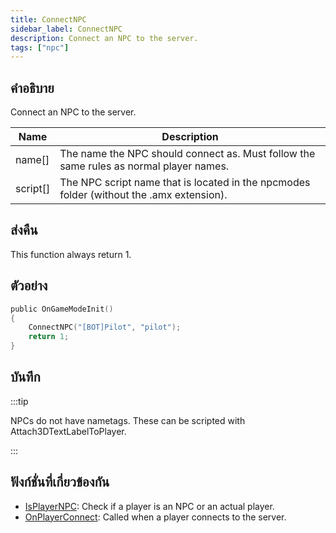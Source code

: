 ```yaml
---
title: ConnectNPC
sidebar_label: ConnectNPC
description: Connect an NPC to the server.
tags: ["npc"]
---
```


## คำอธิบาย

Connect an NPC to the server.

| Name     | Description                                                                              |
| -------- | ---------------------------------------------------------------------------------------- |
| name[]   | The name the NPC should connect as. Must follow the same rules as normal player names.   |
| script[] | The NPC script name that is located in the npcmodes folder (without the .amx extension). |

## ส่งคืน

This function always return 1.

## ตัวอย่าง

```c
public OnGameModeInit()
{
    ConnectNPC("[BOT]Pilot", "pilot");
    return 1;
}
```

## บันทึก

:::tip

NPCs do not have nametags. These can be scripted with Attach3DTextLabelToPlayer.

:::

## ฟังก์ชั่นที่เกี่ยวข้องกัน

- [IsPlayerNPC](IsPlayerNPC): Check if a player is an NPC or an actual player.
- [OnPlayerConnect](../callbacks/OnPlayerConnect): Called when a player connects to the server.
